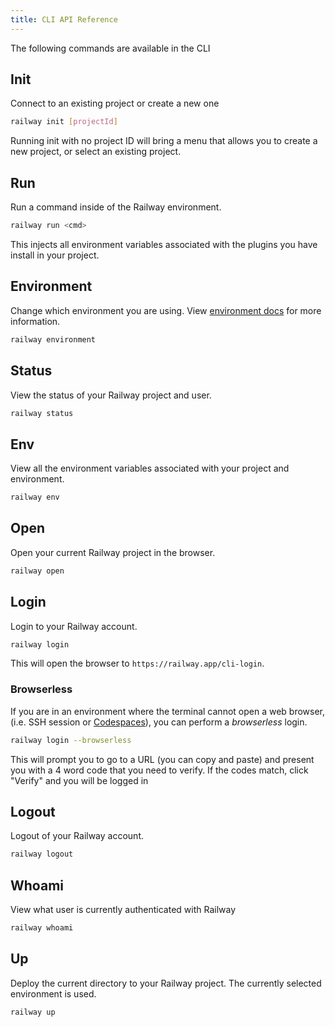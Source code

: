 ```yaml
---
title: CLI API Reference
---
```


The following commands are available in the CLI

## Init

Connect to an existing project or create a new one

```bash
railway init [projectId]
```

Running init with no project ID will bring a menu that allows you to create a
new project, or select an existing project.

## Run

Run a command inside of the Railway environment.

```bash
railway run <cmd>
```

This injects all environment variables associated with the plugins you have
install in your project.

## Environment

Change which environment you are using. View [environment
docs](/docs/environments) for more information.

```bash
railway environment
```

## Status

View the status of your Railway project and user.

```bash
railway status
```

## Env

View all the environment variables associated with your project and environment.

```bash
railway env
```

## Open

Open your current Railway project in the browser.

```bash
railway open
```

## Login

Login to your Railway account.

```bash
railway login
```

This will open the browser to `https://railway.app/cli-login`.

### Browserless

If you are in an environment where the terminal cannot open a web browser, (i.e.
SSH session or [Codespaces](https://github.com/features/codespaces)), you can perform a _browserless_ login.


```bash
railway login --browserless
```

This will prompt you to go to a URL (you can copy and paste) and present you
with a 4 word code that you need to verify. If the codes match, click "Verify"
and you will be logged in

## Logout

Logout of your Railway account.

```bash
railway logout
```

## Whoami

View what user is currently authenticated with Railway

```bash
railway whoami
```

## Up

Deploy the current directory to your Railway project. The currently selected
environment is used.

```bash
railway up
```
